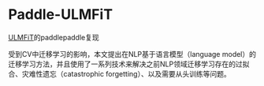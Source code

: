 # Paddle-ULMFiT
[ULMFiT](https://arxiv.org/pdf/1801.06146.pdf)的paddlepaddle复现

受到CV中迁移学习的影响，本文提出在NLP基于语言模型（language model）的迁移学习方法，并且使用了一系列技术来解决之前NLP领域迁移学习存在的过拟合、灾难性遗忘（catastrophic forgetting）、以及需要从头训练等问题。
